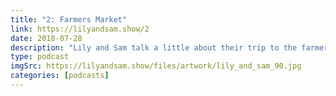 ```yaml
---
title: "2: Farmers Market"
link: https://lilyandsam.show/2
date: 2018-07-28
description: "Lily and Sam talk a little about their trip to the farmers market, bikes, and movies."
type: podcast
imgSrc: https://lilyandsam.show/files/artwork/lily_and_sam_90.jpg
categories: [podcasts]
---
```


